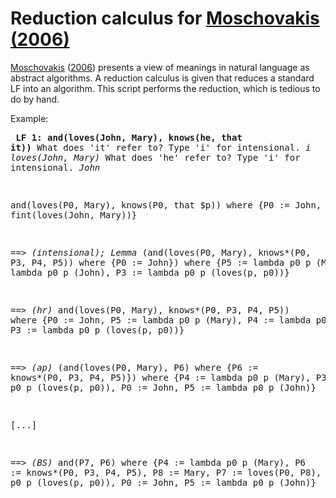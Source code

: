# Reduction calculus for <a href="http://dx.doi.org/10.1007/s10988-005-6920-7" target="_blank">Moschovakis (2006)</a>

<a href="http://www.math.ucla.edu/~ynm/" target="_blank">Moschovakis</a> (<a href="http://dx.doi.org/10.1007/s10988-005-6920-7" target="_blank">2006</a>) presents a view of meanings in natural language as abstract algorithms. A reduction calculus is given that reduces a standard LF into an algorithm. This script performs the reduction, which is tedious to do by hand.

Example:
    <pre>
**LF 1: and(loves(John, Mary), knows(he, that it))**
What does 'it' refer to? Type 'i' for intensional.
_i loves(John, Mary)_
What does 'he' refer to? Type 'i' for intensional.
_John_

and(loves(P0, Mary), knows(P0, that $p))
 where {P0 := John,
        $p := fint(loves(John, Mary))}

_==> (intensional); Lemma_
(and(loves(P0, Mary), knows*(P0, P3, P4, P5)) where {P0 := John})
 where {P5 := lambda p0 p (Mary),
        P4 := lambda p0 p (John),
        P3 := lambda p0 p (loves(p, p0))}

_==> (hr)_
and(loves(P0, Mary), knows*(P0, P3, P4, P5))
 where {P0 := John,
        P5 := lambda p0 p (Mary),
        P4 := lambda p0 p (John),
        P3 := lambda p0 p (loves(p, p0))}

_==> (ap)_
(and(loves(P0, Mary), P6) where {P6 := knows*(P0, P3, P4, P5)})
 where {P4 := lambda p0 p (Mary),
        P3 := lambda p0 p (loves(p, p0)),
        P0 := John,
        P5 := lambda p0 p (John)}

[...]

_==> (BS)_
and(P7, P6)
 where {P4 := lambda p0 p (Mary),
        P6 := knows*(P0, P3, P4, P5),
        P8 := Mary,
        P7 := loves(P0, P8),
        P3 := lambda p0 p (loves(p, p0)),
        P0 := John,
        P5 := lambda p0 p (John)}

</pre>
